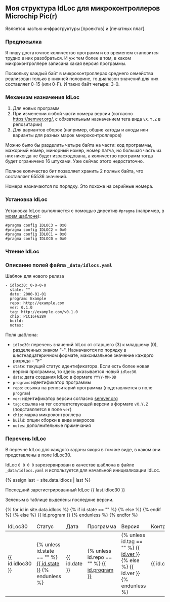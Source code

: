 ## Моя структура IdLoc для микроконтроллеров Microchip Pic(r)

Является частью инфраструктуры [проектов] и [печатных плат].

### Предпосылка

Я пишу достаточное количество программ и со временем становится трудно
в них разобраться.  И уж тем более в том, в каком микроконтроллере
записана какая версия программы.

Поскольку каждый байт в микроконтроллерах среднего семейства
реализован только в нижней половине, то диапазон значений для них
составляет 0-15 (или 0-F).  И таких байт четыре: 3-0.

### Механизм назначения IdLoc

1. Для новых программ
2. При изменении любой части номера версии (согласно
   https://semver.org/, с обязательным назначением тега вида `vX.Y.Z`
   в репозитарии)
3. Для вариантов сборок (например, общие катоды и аноды или варианты
   для разных марок микроконтроллеров)

Можно было бы разделить четыре байта на части: код программы, мажорный
номер, минорный номер, номер патча, но большая часть из них никогда не
будет израсходована, а количество программ тогда будет ограничено 16
штуками.  Уже сейчас этого недостаточно.

Полное количество бит позволяет хранить 2 полных байта, что составляет
65536 значений.

Номера назначаются по порядку.  Это похоже на серийные номера.

### Установка IdLoc

Установка IdLoc выполняется с помощью директив `#pragma` (например, в
[моем шаблоне](https://github.com/konstantin-morenko/pic-template/blob/master/src/confbits.c)):

    #pragma config IDLOC3 = 0x0
    #pragma config IDLOC2 = 0x0
    #pragma config IDLOC1 = 0x0
    #pragma config IDLOC0 = 0x0

### Чтение IdLoc

### Описание полей файла `_data/idlocs.yaml`

Шаблон для нового релиза

    - idloc30: 0-0-0-0
      state: ""
      date: 2000-01-01
      program: Example
      repo: http://example.com
      ver: 0.1.0
      tag: http://example.com/v0.1.0
      chip: PIC16F628A
      build:
      notes:

Поля шаблона:
- `idloc30`: перечень значений IdLoc от старшего (3) к младшему (0),
  разделенных знаком "-".  Назначаются по порядку в шестнадцатеричном
  формате, максимальное значение каждого разряда - "F"
- `state`: текущий статус идентификатора.  Если есть более новая
  версия программы, то здесь указывается новый `idloc30`.
- `date`: дата создания IdLoc в формате `YYYY-MM-DD`
- `program`: идентификатор программы
- `repo`: ссылка на репозитарий программы (подставляется в поле
  `program`)
- `ver`: идентификатор версии согласно [semver.org](https://semver.org)
- `tag`: ссылка на тег соответствующей версии в формате `vX.Y.Z`
  (подставляется в поле `ver`)
- `chip`: марка микроконтроллера
- `build`: опции сборки в виде макросов
- `notes`: дополнительные примечания

### Перечень IdLoc

В перечне IdLoc для каждого заданы якоря в том же виде, в каком они
представлены в поле IdLoc30.

IdLoc `0 0 0 0` зарезервирован в качестве шаблона в файле
`_data/idlocs.yaml` и используется для начальной инициализации IdLoc.

{% assign last = site.data.idlocs | last %}

Последний зарегистрированный IdLoc {{ last.idloc30 }}

Зеленым в таблице выделены последние версии.

<table>
	<thead>
		<tr>
			<td>IdLoc30</td>
			<td>Статус</td>
			<td>Дата</td>
			<td>Программа</td>
			<td>Версия</td>
			<td>Контроллер</td>
			<td>Сборка</td>
			<td>Примечания</td>
		</tr>
	</thead>
	<tbody>
	{% for id in site.data.idlocs %}
		{% if id.state == "" %}
		<tr style="background-color: LightGreen">
		{% else %}
		<tr>
		{% endif %}
			<td><a id="{{ id.idloc30 }}"></a>{{ id.idloc30 }}</td>
			<td>
				{% unless id.state == "" %}
					<a href="#{{ id.state }}">{{ id.state }}</a>
				{% endunless %}
			</td>
			<td>{{ id.date }}</td>
			<td>
				{% unless id.repo == "" %}
					<a href="{{ id.repo }}">{{ id.program }}</a></td>
				{% else %}
					{{ id.program }}
				{% endunless %}
			<td>
				{% unless id.tag == "" %}
					<a href="{{ id.tag }}">{{ id.ver }}</a>
				{% else %}
					{{ id.ver }}
				{% endunless %}
			</td>
			<td>{{ id.chip }}</td>
			<td>{{ id.build }}</td>
			<td>{{ id.notes }}</td>
		</tr>
	{% endfor %}
	</tbody>
</table>
